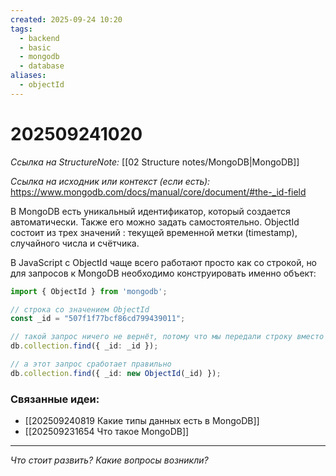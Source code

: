 ```yaml
---
created: 2025-09-24 10:20
tags:
  - backend
  - basic
  - mongodb
  - database
aliases:
  - objectId
---
```

# 202509241020
*Ссылка на StructureNote:* [[02 Structure notes/MongoDB|MongoDB]]

*Ссылка на исходник или контекст (если есть):* https://www.mongodb.com/docs/manual/core/document/#the-_id-field

В MongoDB есть уникальный идентификатор, который создается автоматически. Также его можно задать самостоятельно. ObjectId состоит из трех значений : текущей временной метки (timestamp), случайного числа и счётчика.

В JavaScript с ObjectId чаще всего работают просто как со строкой, но для запросов к MongoDB необходимо конструировать именно объект:
```ts
import { ObjectId } from 'mongodb';

// строка со значением ObjectId
const _id = "507f1f77bcf86cd799439011";

// такой запрос ничего не вернёт, потому что мы передали строку вместо объекта ObjectId
db.collection.find({ _id: _id });

// а этот запрос сработает правильно
db.collection.find({ _id: new ObjectId(_id) });
```
### Связанные идеи:
* [[202509240819 Какие типы данных есть в MongoDB]]
* [[202509231654 Что такое MongoDB]]
---

*Что стоит развить? Какие вопросы возникли?*